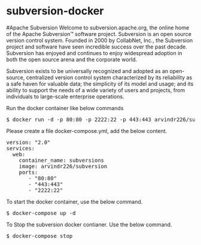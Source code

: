 # subversion-docker

#Apache Subversion
Welcome to subversion.apache.org, the online home of the Apache Subversion™ software project. 
Subversion is an open source version control system. Founded in 2000 by CollabNet, Inc., the Subversion project 
and software have seen incredible success over the past decade. 
Subversion has enjoyed and continues to enjoy widespread adoption in both the open source arena and the corporate world.


Subversion exists to be universally recognized and adopted as an open-source, centralized version control system characterized 
by its reliability as a safe haven for valuable data; the simplicity of its model and usage; and its ability to support the needs 
of a wide variety of users and projects, from individuals to large-scale enterprise operations.

Run the docker container like below commands
<pre>
$ docker run -d -p 80:80 -p 2222:22 -p 443:443 arvindr226/subversion
</pre>

Please create a file docker-compose.yml, add the below content.
<pre>
version: "2.0"
services:
  web:
    container_name: subversions
    image: arvindr226/subversion
    ports:
       - "80:80"
       - "443:443"
       - "2222:22"
</pre>

To start the docker container, use the below command.
<pre>
$ docker-compose up -d
</pre>

To Stop the subversion docker contianer. Use the below command.
<pre>
$ docker-compose stop
</pre>
